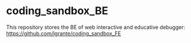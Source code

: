# coding_sandbox_BE
This repository stores the BE of web interactive and educative debugger: https://github.com/lgrante/coding_sandbox_FE
